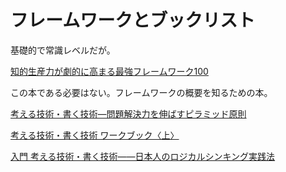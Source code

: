 # フレームワークとブックリスト

基礎的で常識レベルだが。

[知的生産力が劇的に高まる最強フレームワーク100](https://www.amazon.co.jp/%E7%9F%A5%E7%9A%84%E7%94%9F%E7%94%A3%E5%8A%9B%E3%81%8C%E5%8A%87%E7%9A%84%E3%81%AB%E9%AB%98%E3%81%BE%E3%82%8B%E6%9C%80%E5%BC%B7%E3%83%95%E3%83%AC%E3%83%BC%E3%83%A0%E3%83%AF%E3%83%BC%E3%82%AF100-%E6%B0%B8%E7%94%B0-%E8%B1%8A%E5%BF%97/dp/4797350938)

この本である必要はない。フレームワークの概要を知るための本。

[考える技術・書く技術―問題解決力を伸ばすピラミッド原則](https://www.amazon.co.jp/%E8%80%83%E3%81%88%E3%82%8B%E6%8A%80%E8%A1%93%E3%83%BB%E6%9B%B8%E3%81%8F%E6%8A%80%E8%A1%93%E2%80%95%E5%95%8F%E9%A1%8C%E8%A7%A3%E6%B1%BA%E5%8A%9B%E3%82%92%E4%BC%B8%E3%81%B0%E3%81%99%E3%83%94%E3%83%A9%E3%83%9F%E3%83%83%E3%83%89%E5%8E%9F%E5%89%87-%E3%83%90%E3%83%BC%E3%83%90%E3%83%A9-%E3%83%9F%E3%83%B3%E3%83%88/dp/4478490279/ref=sr_1_1?__mk_ja_JP=%E3%82%AB%E3%82%BF%E3%82%AB%E3%83%8A&keywords=%E8%80%83%E3%81%88%E3%82%8B%E6%8A%80%E8%A1%93%E3%83%BB%E6%9B%B8%E3%81%8F%E6%8A%80%E8%A1%93&qid=1570212649&s=books&sr=1-1)

[考える技術・書く技術 ワークブック〈上〉](https://www.amazon.co.jp/%E8%80%83%E3%81%88%E3%82%8B%E6%8A%80%E8%A1%93%E3%83%BB%E6%9B%B8%E3%81%8F%E6%8A%80%E8%A1%93-%E3%83%AF%E3%83%BC%E3%82%AF%E3%83%96%E3%83%83%E3%82%AF%E3%80%88%E4%B8%8A%E3%80%89-%E3%83%90%E3%83%BC%E3%83%90%E3%83%A9-%E3%83%9F%E3%83%B3%E3%83%88/dp/4478733198/ref=sr_1_4?__mk_ja_JP=%E3%82%AB%E3%82%BF%E3%82%AB%E3%83%8A&keywords=%E8%80%83%E3%81%88%E3%82%8B%E6%8A%80%E8%A1%93%E3%83%BB%E6%9B%B8%E3%81%8F%E6%8A%80%E8%A1%93&qid=1570212649&s=books&sr=1-4)

[入門 考える技術・書く技術――日本人のロジカルシンキング実践法](https://www.amazon.co.jp/%E5%85%A5%E9%96%80-%E8%80%83%E3%81%88%E3%82%8B%E6%8A%80%E8%A1%93%E3%83%BB%E6%9B%B8%E3%81%8F%E6%8A%80%E8%A1%93%E2%80%95%E2%80%95%E6%97%A5%E6%9C%AC%E4%BA%BA%E3%81%AE%E3%83%AD%E3%82%B8%E3%82%AB%E3%83%AB%E3%82%B7%E3%83%B3%E3%82%AD%E3%83%B3%E3%82%B0%E5%AE%9F%E8%B7%B5%E6%B3%95-%E5%B1%B1%E5%B4%8E-%E5%BA%B7%E5%8F%B8/dp/4478014582/ref=sr_1_2?__mk_ja_JP=%E3%82%AB%E3%82%BF%E3%82%AB%E3%83%8A&keywords=%E8%80%83%E3%81%88%E3%82%8B%E6%8A%80%E8%A1%93%E3%83%BB%E6%9B%B8%E3%81%8F%E6%8A%80%E8%A1%93&qid=1570212649&s=books&sr=1-2)
